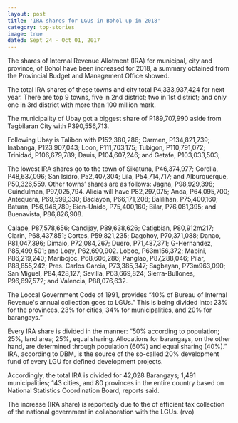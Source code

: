 ```yaml
---
layout: post
title: 'IRA shares for LGUs in Bohol up in 2018'
category: top-stories
image: true
dated: Sept 24 - Oct 01, 2017
---
```


The shares of Internal Revenue Allotment (IRA) for municipal, city and province, of Bohol have been increased for 2018, a summary obtained from the Provincial Budget and Management Office showed.

The total IRA shares of these towns and city total P4,333,937,424 for next year.
There are top 9 towns, five in 2nd district; two in 1st district; and only one in 3rd district with more than 100 million mark.

The municipality of Ubay got a biggest share of P189,707,990 aside from Tagbilaran City with P390,556,713.

Following Ubay is Talibon with P152,380,286; Carmen, P134,821,739; Inabanga, P123,907,043; Loon, P111,703,175; Tubigon, P110,791,072; Trinidad, P106,679,789; Dauis, P104,607,246; and Getafe, P103,033,503;

The lowest IRA shares go to the town of Sikatuna, P46,374,977; Corella, P48,637,096; San Isidro, P52,407,304; Lila, P54,714,717; and Alburquerque, P50,326,559.
Other towns’ shares are as follows: Jagna, P98,929,398; Guindulman, P97,025,794. Alicia will have P82,297,075; Anda, P64,095,700; Antequera, P69,599,330; Baclayon, P66,171,208; Balilihan, P75,400,160; Batuan, P56,946,789; Bien-Unido, P75,400,160; Bilar, P76,081,395; and Buenavista, P86,826,908. 

Calape, P87,578,656; Candijay, P89,638,626; Catigbian, P80,912m217; Clarin, P68,437,851; Cortes, P59,821,235; Dagohoy, P70,371,088; Danao, P81,047,396; Dimaio, P72,084,267; Duero, P71,487,371; G-Hernandez, P85,499,501; and Loay, P62,690,902.
Loboc, P63m156,372; Mabini, P86,219,240; Maribojoc, P68,606,286; Panglao, P87,288,046; Pilar, P88,855,242; Pres. Carlos Garcia, P73,385,347; Sagbayan, P73m963,090; San Miguel, P84,428,127; Sevilla, P63,669,824; Sierra-Bullones,  P96,697,572; and  Valencia,  P88,076,632.

The Loccal Government Code of 1991, provides “40% of Bureau of Internal Revenue's annual collection goes to LGUs.” This is being divided into: 23% for the provinces, 23% for cities, 34% for municipalities, and 20% for barangays.”

Every IRA share is divided in the manner: “50% according to population; 25%, land area; 25%, equal sharing. Allocations for barangays, on the other hand, are determined through population (60%) and equal sharing (40%).” IRA, according to DBM, is the source of the so-called 20% development fund of every LGU for defined development projects.

Accordingly, the total IRA is divided for 42,028 Barangays; 1,491 municipalities; 143 cities, and 80 provinces in the entire country based on National Statistics Coordination Board, reports said.

The increase (IRA share) is reportedly due to the of efficient tax collection of the national government in collaboration with the LGUs. (rvo)
